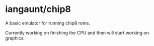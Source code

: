 # iangaunt/chip8

A basic emulator for running chip8 roms.

Currently working on finishing the CPU and then will start working on graphics.

